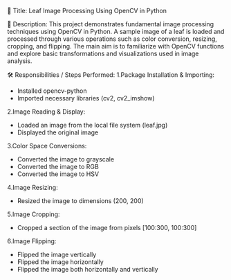 📌 Title:
Leaf Image Processing Using OpenCV in Python


📝 Description:
This project demonstrates fundamental image processing techniques using OpenCV in Python. A sample image of a leaf is loaded and processed through various operations such as color conversion, resizing, cropping, and flipping. The main aim is to familiarize with OpenCV functions and explore basic transformations and visualizations used in image analysis.



🛠️ Responsibilities / Steps Performed:
1.Package Installation & Importing:
* Installed opencv-python
* Imported necessary libraries (cv2, cv2_imshow)

2.Image Reading & Display:
* Loaded an image from the local file system (leaf.jpg)
* Displayed the original image

3.Color Space Conversions:
* Converted the image to grayscale
* Converted the image to RGB
* Converted the image to HSV

4.Image Resizing:
* Resized the image to dimensions (200, 200)

5.Image Cropping:
* Cropped a section of the image from pixels [100:300, 100:300]

6.Image Flipping:
* Flipped the image vertically
* Flipped the image horizontally
* Flipped the image both horizontally and vertically

















